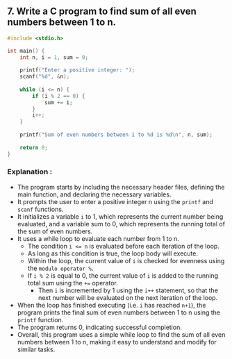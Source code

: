 ## 7.	Write a C program to find sum of all even numbers between 1 to n.
```c
#include <stdio.h>

int main() {
    int n, i = 1, sum = 0;
    
    printf("Enter a positive integer: ");
    scanf("%d", &n);
    
    while (i <= n) {
        if (i % 2 == 0) {
            sum += i;
        }
        i++;
    }
    
    printf("Sum of even numbers between 1 to %d is %d\n", n, sum);
    
    return 0;
}

```
### Explanation :
- The program starts by including the necessary header files, defining the main function, and declaring the necessary variables.
- It prompts the user to enter a positive integer n using the `printf` and `scanf` functions.
- It initializes a variable `i` to 1, which represents the current number being evaluated, and a variable sum to 0, which represents the running total of the sum of even numbers.
- It uses a while loop to evaluate each number from 1 to n.
    - The condition `i <= n` is evaluated before each iteration of the loop.
    - As long as this condition is true, the loop body will execute.
    - Within the loop, the current value of `i` is checked for evenness using the `modulo operator %`.
    - If `i % 2` is equal to 0, the current value of `i` is added to the running total sum using the `+=` operator.
      - Then `i` is incremented by 1 using the `i++` statement, so that the next number will be evaluated on the next iteration of the loop.
- When the loop has finished executing (i.e. `i` has reached `n+1`), the program prints the final sum of even numbers between 1 to n using the `printf` function.
- The program returns 0, indicating successful completion.
- Overall, this program uses a simple while loop to find the sum of all even numbers between 1 to n, making it easy to understand and modify for similar tasks.



